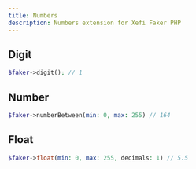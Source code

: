 ```yaml
---
title: Numbers
description: Numbers extension for Xefi Faker PHP
---
```


## Digit

```php
$faker->digit(); // 1
```

## Number

```php
$faker->numberBetween(min: 0, max: 255) // 164
```

## Float

```php
$faker->float(min: 0, max: 255, decimals: 1) // 5.5
```
